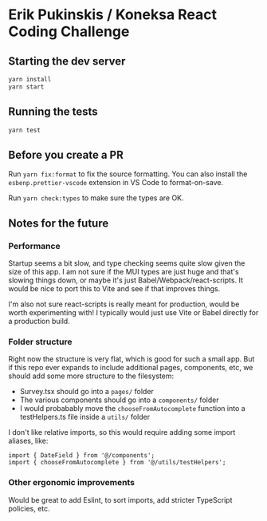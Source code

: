 # Erik Pukinskis / Koneksa React Coding Challenge

## Starting the dev server

```sh
yarn install
yarn start
```

## Running the tests

```sh
yarn test
```

## Before you create a PR

Run `yarn fix:format` to fix the source formatting. You can also install the `esbenp.prettier-vscode` extension in VS Code to format-on-save.

Run `yarn check:types` to make sure the types are OK.

## Notes for the future

### Performance

Startup seems a bit slow, and type checking seems quite slow given the size of this app. I am not sure if the MUI types are just huge and that's slowing things down, or maybe it's just Babel/Webpack/react-scripts. It would be nice to port this to Vite and see if that improves things.

I'm also not sure react-scripts is really meant for production, would be worth experimenting with! I typically would just use Vite or Babel directly for a production build.

### Folder structure

Right now the structure is very flat, which is good for such a small app. But if this repo ever expands to include additional pages, components, etc, we should add some more structure to the filesystem:

- Survey.tsx should go into a `pages/` folder
- The various components should go into a `components/` folder
- I would probabably move the `chooseFromAutocomplete` function into a testHelpers.ts file inside a `utils/` folder

I don't like relative imports, so this would require adding some import aliases, like:

```
import { DateField } from '@/components';
import { chooseFromAutocomplete } from '@/utils/testHelpers';
```

### Other ergonomic improvements

Would be great to add Eslint, to sort imports, add stricter TypeScript policies, etc.
